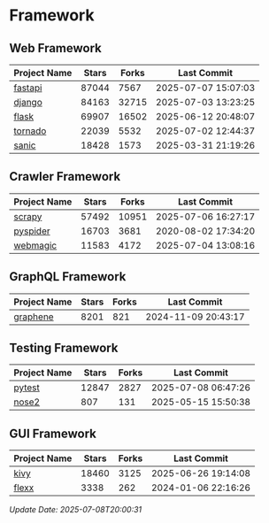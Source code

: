 # Framework

## Web Framework
| Project Name | Stars | Forks | Last Commit |
| ------------ | ----- | ----- | ----------- |
| [fastapi](https://github.com/fastapi/fastapi) | 87044 | 7567 | 2025-07-07 15:07:03 |
| [django](https://github.com/django/django) | 84163 | 32715 | 2025-07-03 13:23:25 |
| [flask](https://github.com/pallets/flask) | 69907 | 16502 | 2025-06-12 20:48:07 |
| [tornado](https://github.com/tornadoweb/tornado) | 22039 | 5532 | 2025-07-02 12:44:37 |
| [sanic](https://github.com/sanic-org/sanic) | 18428 | 1573 | 2025-03-31 21:19:26 |

## Crawler Framework
| Project Name | Stars | Forks | Last Commit |
| ------------ | ----- | ----- | ----------- |
| [scrapy](https://github.com/scrapy/scrapy) | 57492 | 10951 | 2025-07-06 16:27:17 |
| [pyspider](https://github.com/binux/pyspider) | 16703 | 3681 | 2020-08-02 17:34:20 |
| [webmagic](https://github.com/code4craft/webmagic) | 11583 | 4172 | 2025-07-04 13:08:16 |

## GraphQL Framework
| Project Name | Stars | Forks | Last Commit |
| ------------ | ----- | ----- | ----------- |
| [graphene](https://github.com/graphql-python/graphene) | 8201 | 821 | 2024-11-09 20:43:17 |

## Testing Framework
| Project Name | Stars | Forks | Last Commit |
| ------------ | ----- | ----- | ----------- |
| [pytest](https://github.com/pytest-dev/pytest) | 12847 | 2827 | 2025-07-08 06:47:26 |
| [nose2](https://github.com/nose-devs/nose2) | 807 | 131 | 2025-05-15 15:50:38 |

## GUI Framework
| Project Name | Stars | Forks | Last Commit |
| ------------ | ----- | ----- | ----------- |
| [kivy](https://github.com/kivy/kivy) | 18460 | 3125 | 2025-06-26 19:14:08 |
| [flexx](https://github.com/flexxui/flexx) | 3338 | 262 | 2024-01-06 22:16:26 |

*Update Date: 2025-07-08T20:00:31*